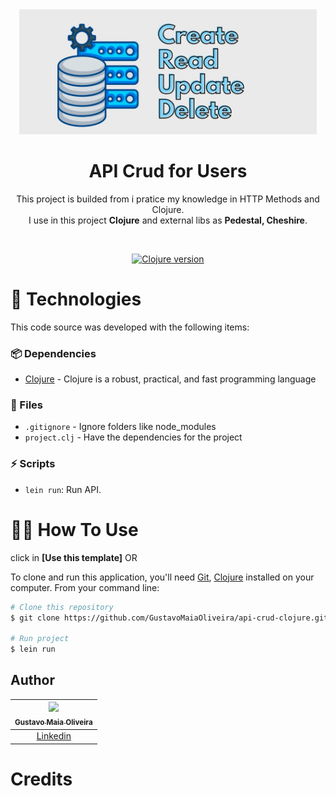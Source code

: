 <div align="center">

  <img src="./.github/assets/logo.png" alt="Logo" height="200">
  <h1 align="center"><strong>API Crud for Users</strong></h1>
  <p align="center">
	  This project is builded from i pratice my knowledge in HTTP Methods and Clojure.<br> I use in this project <b>Clojure</b> and external libs as <b>Pedestal, Cheshire</b>.
  </p>

</div>

<br />

  <!-- Badges -->
<div align="center">

[![Clojure version][Clojure-badge]][clojure-install]

</div>

# 🚀 Technologies

This code source was developed with the following items:

### 📦 Dependencies

- [Clojure][clojure-install] - Clojure is a robust, practical, and fast programming language

### 📄 Files

- `.gitignore` - Ignore folders like node_modules
- `project.clj` - Have the dependencies for the project

### ⚡ Scripts

- `lein run`: Run API.

# 👨‍💻 How To Use

click in **[Use this template]** OR

To clone and run this application, you'll need [Git](https://git-scm.com), [Clojure](https://clojure.org/guides/install_clojure) installed on your computer. From your command line:

```bash
# Clone this repository
$ git clone https://github.com/GustavoMaiaOliveira/api-crud-clojure.git

# Run project
$ lein run
```

## Author

| [<img src="https://avatars.githubusercontent.com/u/161539603?s=400&u=4e1355b2c475c870a92d5453f7cb32560478f40e&v=4"><br><sub>Gustavo Maia Oliveira</sub>](https://github.com/GustavoMaiaOliveira) |
| :---------------------------------------------------------------------------------------------------------------------------------------: |
|                                       [Linkedin](https://www.linkedin.com/in/gustavomaiaoliveira/)                                        |

# Credits

[clojure-install]: https://clojure.org/guides/install_clojure
[clojure-badge]: https://img.shields.io/badge/Clojure-1.11-purple